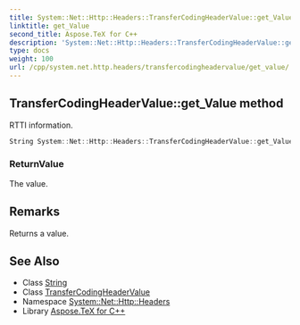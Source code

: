 ```yaml
---
title: System::Net::Http::Headers::TransferCodingHeaderValue::get_Value method
linktitle: get_Value
second_title: Aspose.TeX for C++
description: 'System::Net::Http::Headers::TransferCodingHeaderValue::get_Value method. RTTI information in C++.'
type: docs
weight: 100
url: /cpp/system.net.http.headers/transfercodingheadervalue/get_value/
---
```

## TransferCodingHeaderValue::get_Value method


RTTI information.

```cpp
String System::Net::Http::Headers::TransferCodingHeaderValue::get_Value()
```


### ReturnValue

The value.
## Remarks


Returns a value. 
## See Also

* Class [String](../../../system/string/)
* Class [TransferCodingHeaderValue](../)
* Namespace [System::Net::Http::Headers](../../)
* Library [Aspose.TeX for C++](../../../)
